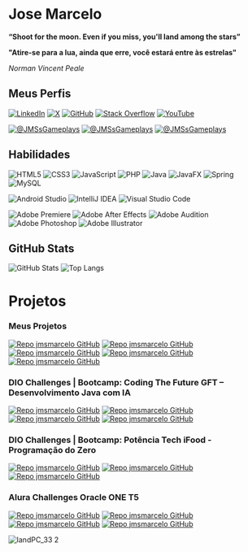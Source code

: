 # Jose Marcelo
**“Shoot for the moon. Even if you miss, you'll land among the stars”**

**"Atire-se para a lua, ainda que erre, você estará entre às estrelas"**

 *Norman Vincent Peale*

## Meus Perfis
[![LinkedIn](https://img.shields.io/badge/LinkedIn-0077B5?logo=linkedin&logoColor=white)](https://www.linkedin.com/in/JMSsMarcelo/)
[![X](https://img.shields.io/badge/X-000?style=for-the-badge&logo=X)](https://x.com/JMSsMarcelo)
[![GitHub](https://img.shields.io/badge/GitHub-100000?logo=github&logoColor=white)](https://github.com/jmsmarcelo)
[![Stack Overflow](https://img.shields.io/badge/-Stack%20overflow-FE7A16?logo=stack-overflow&logoColor=white)](https://stackoverflow.com/users/5546568/jmsmarcelo)
[![YouTube](https://img.shields.io/badge/-YouTube-ffffff?logo=youtube&logoColor=ff0000)](https://www.youtube.com/@JMSsMarcelo)

[![@JMSsGameplays](https://img.shields.io/badge/Gameplays-ffffff?logo=youtube&logoColor=ff0000)](https://www.youtube.com/@JMSsGameplays)
[![@JMSsGameplays](https://img.shields.io/badge/Gameplays-ffffff?logo=tiktok&logoColor=000000)](https://www.tiktok.com/@JMSsGameplays)
[![@JMSsGameplays](https://img.shields.io/badge/Gameplays-ffffff?logo=kwai&logoColor=ff4d00)](https://www.kwai.com/@JMSsGameplays)

## Habilidades
![HTML5](https://img.shields.io/badge/HTML5-E34F26?logo=html5&logoColor=white)
![CSS3](https://img.shields.io/badge/CSS3-1572B6?logo=css3&logoColor=white)
![JavaScript](https://img.shields.io/badge/JavaScript-F7DF1E?logo=javascript&logoColor=black)
![PHP](https://img.shields.io/badge/PHP-777BB4?logo=php&logoColor=white)
![Java](https://img.shields.io/badge/Java-%23ED8B00.svg?logo=openjdk&logoColor=white)
![JavaFX](https://img.shields.io/badge/JavaFX-OpenJFX-blue)
![Spring](https://img.shields.io/badge/Spring-%236DB33F.svg?logo=spring&logoColor=white)
![MySQL](https://img.shields.io/badge/MySQL-%2300f.svg?logo=mysql&logoColor=white)

![Android Studio](https://img.shields.io/badge/Android%20Studio-3DDC84.svg?logo=android-studio&logoColor=white)
![IntelliJ IDEA](https://img.shields.io/badge/IntelliJ%20IDEA-000000.svg?logo=intellij-idea&logoColor=white)
![Visual Studio Code](https://img.shields.io/badge/Visual%20Studio%20Code-0078d7.svg?logo=visual-studio-code&logoColor=white)

![Adobe Premiere](https://img.shields.io/badge/Premiere-9999ff.svg?logo=adobe-premiere-pro&logoColor=00005b)
![Adobe After Effects](https://img.shields.io/badge/After%20Effects-9999ff.svg?logo=adobe-after-effects&logoColor=00005b)
![Adobe Audition](https://img.shields.io/badge/Audition-9999ff.svg?logo=adobe-audition&logoColor=00005b)
![Adobe Photoshop](https://img.shields.io/badge/Photoshop-31a8ff.svg?logo=adobe-photoshop&logoColor=001e36)
![Adobe Illustrator](https://img.shields.io/badge/Illustrator-ff9a00.svg?logo=adobe-illustrator&logoColor=330000)

## GitHub Stats
![GitHub Stats](https://github-readme-stats.vercel.app/api?username=jmsmarcelo&theme=transparent&bg_color=000&border_color=378141&show_icons=true&icon_color=30A3DC&title_color=378141&text_color=FFF)
![Top Langs](https://github-readme-stats-git-masterrstaa-rickstaa.vercel.app/api/top-langs/?username=jmsmarcelo&layout=compact&bg_color=000&border_color=378141&title_color=378141&text_color=FFF)

# Projetos
### Meus Projetos
[![Repo jmsmarcelo GitHub](https://github-readme-stats.vercel.app/api/pin/?username=jmsmarcelo&repo=css-live-tutorial&bg_color=000&border_color=378141&show_icons=true&icon_color=30A3DC&title_color=378141&text_color=FFF)](https://github.com/jmsmarcelo/css-live-tutorial)
[![Repo jmsmarcelo GitHub](https://github-readme-stats.vercel.app/api/pin/?username=jmsmarcelo&repo=clock-desktop-javafx&bg_color=000&border_color=378141&show_icons=true&icon_color=30A3DC&title_color=378141&text_color=FFF)](https://github.com/jmsmarcelo/clock-desktop-javafx)
[![Repo jmsmarcelo GitHub](https://github-readme-stats.vercel.app/api/pin/?username=jmsmarcelo&repo=clock-android-java&bg_color=000&border_color=378141&show_icons=true&icon_color=30A3DC&title_color=378141&text_color=FFF)](https://github.com/jmsmarcelo/clock-android-java)
[![Repo jmsmarcelo GitHub](https://github-readme-stats.vercel.app/api/pin/?username=jmsmarcelo&repo=clock&bg_color=000&border_color=378141&show_icons=true&icon_color=30A3DC&title_color=378141&text_color=FFF)](https://github.com/jmsmarcelo/Clock)
[![Repo jmsmarcelo GitHub](https://github-readme-stats.vercel.app/api/pin/?username=jmsmarcelo&repo=hasd&bg_color=000&border_color=378141&show_icons=true&icon_color=30A3DC&title_color=378141&text_color=FFF)](https://github.com/jmsmarcelo/hasd)

### DIO Challenges | Bootcamp: Coding The Future GFT – Desenvolvimento Java com IA
[![Repo jmsmarcelo GitHub](https://github-readme-stats.vercel.app/api/pin/?username=jmsmarcelo&repo=iphone-modeling-diagram&bg_color=000&border_color=378141&show_icons=true&icon_color=30A3DC&title_color=378141&text_color=FFF)](https://github.com/jmsmarcelo/iphone-modeling-diagram)
[![Repo jmsmarcelo GitHub](https://github-readme-stats.vercel.app/api/pin/?username=jmsmarcelo&repo=digital-bank-challenge-java&bg_color=000&border_color=378141&show_icons=true&icon_color=30A3DC&title_color=378141&text_color=FFF)](https://github.com/jmsmarcelo/digital-bank-challenge-java)
[![Repo jmsmarcelo GitHub](https://github-readme-stats.vercel.app/api/pin/?username=jmsmarcelo&repo=gof-patterns-java&bg_color=000&border_color=378141&show_icons=true&icon_color=30A3DC&title_color=378141&text_color=FFF)](https://github.com/jmsmarcelo/gof-patterns-java)
[![Repo jmsmarcelo GitHub](https://github-readme-stats.vercel.app/api/pin/?username=jmsmarcelo&repo=raffle-api-restful-spring-java&bg_color=000&border_color=378141&show_icons=true&icon_color=30A3DC&title_color=378141&text_color=FFF)](https://github.com/jmsmarcelo/raffle-api-restful-spring-java)

### DIO Challenges | Bootcamp: Potência Tech iFood - Programação do Zero
[![Repo jmsmarcelo GitHub](https://github-readme-stats.vercel.app/api/pin/?username=jmsmarcelo&repo=hero-level-sorter-challenge&bg_color=000&border_color=378141&show_icons=true&icon_color=30A3DC&title_color=378141&text_color=FFF)](https://github.com/jmsmarcelo/hero-level-sorter-challenge)
[![Repo jmsmarcelo GitHub](https://github-readme-stats.vercel.app/api/pin/?username=jmsmarcelo&repo=ranked-playing-calculator&bg_color=000&border_color=378141&show_icons=true&icon_color=30A3DC&title_color=378141&text_color=FFF)](https://github.com/jmsmarcelo/ranked-playing-calculator)
[![Repo jmsmarcelo GitHub](https://github-readme-stats.vercel.app/api/pin/?username=jmsmarcelo&repo=writing-games-classes&bg_color=000&border_color=378141&show_icons=true&icon_color=30A3DC&title_color=378141&text_color=FFF)](https://github.com/jmsmarcelo/writing-games-classes)

### Alura Challenges Oracle ONE T5
[![Repo jmsmarcelo GitHub](https://github-readme-stats.vercel.app/api/pin/?username=jmsmarcelo&repo=TextDecoder&bg_color=000&border_color=378141&show_icons=true&icon_color=30A3DC&title_color=378141&text_color=FFF)](https://github.com/jmsmarcelo/TextDecoder)
[![Repo jmsmarcelo GitHub](https://github-readme-stats.vercel.app/api/pin/?username=jmsmarcelo&repo=currency-converter&bg_color=000&border_color=378141&show_icons=true&icon_color=30A3DC&title_color=378141&text_color=FFF)](https://github.com/jmsmarcelo/currency-converter)
[![Repo jmsmarcelo GitHub](https://github-readme-stats.vercel.app/api/pin/?username=jmsmarcelo&repo=alura-hotel&bg_color=000&border_color=378141&show_icons=true&icon_color=30A3DC&title_color=378141&text_color=FFF)](https://github.com/jmsmarcelo/alura-hotel)
[![Repo jmsmarcelo GitHub](https://github-readme-stats.vercel.app/api/pin/?username=jmsmarcelo&repo=alura-forum-api-rest&bg_color=000&border_color=378141&show_icons=true&icon_color=30A3DC&title_color=378141&text_color=FFF)](https://github.com/jmsmarcelo/alura-forum-api-rest)

![IandPC_33 2](https://github.com/jmsmarcelo/jmsmarcelo/assets/32857346/5c47367d-ae87-4a48-9b5c-b1e26f26add1)
